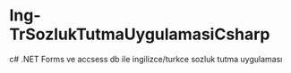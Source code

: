# Ing-TrSozlukTutmaUygulamasiCsharp
 c# .NET Forms ve accsess db ile ingilizce/turkce sozluk tutma uygulaması
